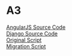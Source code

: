# A3
[AngularJS Source Code](https://github.com/cps847-group6/A3/tree/master/src)<br/>
[Django Source Code](https://github.com/cps847-group6/A3/tree/pt2/mysite) <br />
[Original Script](https://github.com/cps847-group6/A3/blob/pt2/mysite/polls/migrations/0001_initial.py) <br />
[Migration Script](https://github.com/cps847-group6/A3/blob/pt2/mysite/polls/migrations/0002_question_owner_id.py) <br />

